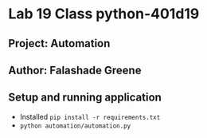 # Lab 19 Class python-401d19
## Project: Automation 
## Author: Falashade Greene

## Setup and running application

- Installed `pip install -r requirements.txt`
- `python automation/automation.py`




